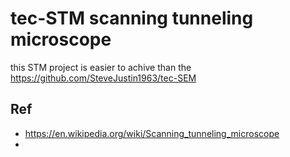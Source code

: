 # tec-STM scanning tunneling microscope

this STM project is easier to achive than the https://github.com/SteveJustin1963/tec-SEM

## Ref
- https://en.wikipedia.org/wiki/Scanning_tunneling_microscope
- 
